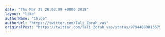 ```yaml
---
date: "Thu Mar 29 20:03:09 +0000 2018"
layout: "like"
authorName: "Chloe"
authorUrl: "https://twitter.com/Tali_Zorah_vas"
originalPost: "https://twitter.com/Tali_Zorah_vas/status/979448898136756225"
---
```

